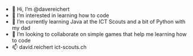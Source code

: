 - 👋 Hi, I’m @davereichert
- 👀 I’m interested in learning how to code
- 🌱 I’m currently learning Java at the ICT Scouts and a bit of Python with my dad
- 💞️ I’m looking to collaborate on simple games that help me learning how to code
- 📫 david.reichert <at> ict-scouts.ch

<!---
davereichert/davereichert is a ✨ special ✨ repository because its `README.md` (this file) appears on your GitHub profile.
You can click the Preview link to take a look at your changes.
--->
